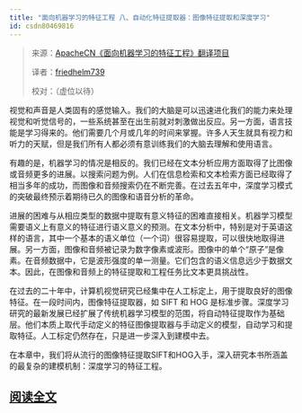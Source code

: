 ```yaml
---
title: "面向机器学习的特征工程 八、自动化特征提取器：图像特征提取和深度学习"
id: csdn80469816
---
```


> 来源：[ApacheCN《面向机器学习的特征工程》翻译项目](https://github.com/apachecn/feature-engineering-for-ml-zh)
> 
> 译者：[friedhelm739](https://github.com/friedhelm739)
> 
> 校对：（虚位以待）

视觉和声音是人类固有的感觉输入。我们的大脑是可以迅速进化我们的能力来处理视觉和听觉信号的，一些系统甚至在出生前就对刺激做出反应。另一方面，语言技能是学习得来的。他们需要几个月或几年的时间来掌握。许多人天生就具有视力和听力的天赋，但是我们所有人都必须有意训练我们的大脑去理解和使用语言。

有趣的是，机器学习的情况是相反的。我们已经在文本分析应用方面取得了比图像或音频更多的进展。以搜索问题为例。人们在信息检索和文本检索方面已经取得了相当多年的成功，而图像和音频搜索仍在不断完善。在过去五年中，深度学习模式的突破最终预示着期待已久的图像和语音分析的革命。

进展的困难与从相应类型的数据中提取有意义特征的困难直接相关。机器学习模型需要语义上有意义的特征进行语义意义的预测。在文本分析中，特别是对于英语这样的语言，其中一个基本的语义单位（一个词）很容易提取，可以很快地取得进展。另一方面，图像和音频被记录为数字像素或波形。图像中的单个“原子”是像素。在音频数据中，它是波形强度的单一测量。它们包含的语义信息远少于数据文本。因此，在图像和音频上的特征提取和工程任务比文本更具挑战性。

在过去的二十年中，计算机视觉研究已经集中在人工标定上，用于提取良好的图像特征。在一段时间内，图像特征提取器，如 SIFT 和 HOG 是标准步骤。深度学习研究的最新发展已经扩展了传统机器学习模型的范围，将自动特征提取作为基础层。他们本质上取代手动定义的特征图像提取器与手动定义的模型，自动学习和提取特征。人工标定仍然存在，只是进一步深入到建模中去。

在本章中，我们将从流行的图像特征提取SIFT和HOG入手，深入研究本书所涵盖的最复杂的建模机制：深度学习的特征工程。

## [阅读全文](https://github.com/apachecn/feature-engineering-for-ml-zh/blob/master/docs/8.%E8%87%AA%E5%8A%A8%E5%8C%96%E7%89%B9%E5%BE%81%E6%8F%90%E5%8F%96%E5%99%A8%EF%BC%9A%E5%9B%BE%E5%83%8F%E7%89%B9%E5%BE%81%E6%8F%90%E5%8F%96%E5%92%8C%E6%B7%B1%E5%BA%A6%E5%AD%A6%E4%B9%A0.md)